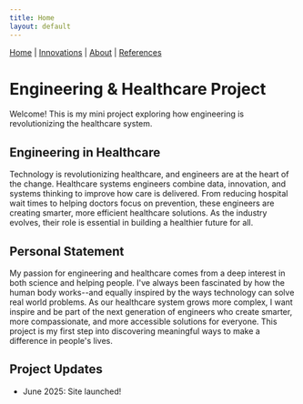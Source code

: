 ```yaml
---
title: Home
layout: default
---
```


[Home](/) | [Innovations](/innovations) | [About](/aboutME) | [References](/resources)

# Engineering & Healthcare Project

Welcome! This is my mini project exploring how engineering is revolutionizing the healthcare system.

## Engineering in Healthcare
Technology is revolutionizing healthcare, and engineers are at the heart of the change. Healthcare systems engineers combine data, innovation, and systems thinking to improve how care is delivered. From reducing hospital wait times to helping doctors focus on prevention, these engineers are creating smarter, more efficient healthcare solutions. As the industry evolves, their role is essential in building a healthier future for all.

## Personal Statement 
My passion for engineering and healthcare comes from a deep interest in both science and helping people. I've always been fascinated by how the human body works--and equally inspired by the ways technology can solve real world problems. As our healthcare system grows more complex, I want inspire and be part of the next generation of engineers who create smarter, more compassionate, and more accessible solutions for everyone. This project is my first step into discovering meaningful ways to make a difference in people's lives.

## Project Updates
- June 2025: Site launched!
